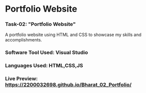 # Portfolio Website
### Task-02: "Portfolio Website"
A portfolio website using HTML and CSS to showcase my skills and accomplishments.
### Software Tool Used: Visual Studio
### Languages Used: HTML,CSS,JS
### Live Preview: https://2200032698.github.io/Bharat_02_Portfolio/
